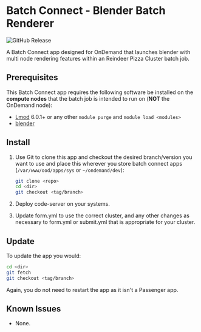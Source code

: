 # Batch Connect - Blender Batch Renderer

![GitHub Release](https://img.shields.io/github/release/csquare-ai/bc_osc_codeserver.svg)

A Batch Connect app designed for OnDemand that launches blender with multi node rendering features within an Reindeer Pizza Cluster batch job.

## Prerequisites

This Batch Connect app requires the following software be installed on the
**compute nodes** that the batch job is intended to run on (**NOT** the
OnDemand node):

- [Lmod] 6.0.1+ or any other `module purge` and `module load <modules>` 
- [blender] 

[blender]: https://www.blender.org/
[lmod]: https://www.tacc.utexas.edu/research-development/tacc-projects/lmod

## Install

1.  Use Git to clone this app and checkout the desired branch/version you want to
    use and place this wherever you store batch connect apps (`/var/www/ood/apps/sys` or `~/ondemand/dev`):

    ```sh
    git clone <repo>
    cd <dir>
    git checkout <tag/branch>
    ```

2.  Deploy code-server on your systems.

3.  Update form.yml to use the correct cluster, and any other changes as necessary to form.yml or submit.yml that is appropriate for your cluster.

## Update

To update the app you would:

```sh
cd <dir>
git fetch
git checkout <tag/branch>
```

Again, you do not need to restart the app as it isn't a Passenger app.

## Known Issues

- None.
